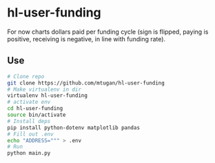 # hl-user-funding

For now charts dollars paid per funding cycle (sign is flipped, paying is positive, receiving is negative, in line with funding rate).

## Use

```bash
# Clone repo
git clone https://github.com/mtugan/hl-user-funding
# Make virtualenv in dir
virtualenv hl-user-funding
# activate env
cd hl-user-funding
source bin/activate
# Install deps
pip install python-dotenv matplotlib pandas
# Fill out .env 
echo "ADDRESS=""" > .env
# Run
python main.py
```